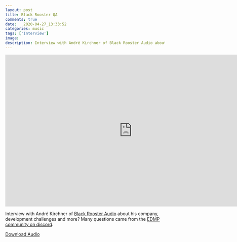 ```yaml
---
layout: post
title: Black Rooster QA
comments: true
date:   2020-04-27_13:33:52 
categories: music
tags: ['Interview']
image:
description: Interview with André Kirchner of Black Rooster Audio about his company, development challenges and more?
---
```


<iframe width="800" height="480" src="https://www.youtube.com/embed/HprI-pOcVdA" frameborder="0" allow="accelerometer; autoplay; encrypted-media; gyroscope; picture-in-picture" allowfullscreen></iframe>

Interview with André Kirchner of [Black Rooster Audio](http://blackroosteraudio.com) about his company, development challenges and more? Many questions came from the [EDMP community on discord](discord.gg/edmp).

[Download Audio](/assets/Interviews/BRAQA.mp3)


<script src="/audiojs/audiojs/audio.min.js"></script>
<script>
  audiojs.events.ready(function() {
    var as = audiojs.createAll();
  });
</script>
<audio src="/assets/Interviews/BRAQA.mp3" preload="auto" />

<!--more-->

# Meta

This interview took 1 hour to record, 8 hours to edit, and approx 15 hours to organize. If you appreciate the information presented then <a href="/DonateNow/">please consider joining patreon or paying us for the time spent bringing you quality content!</a>

<a href="https://www.patreon.com/bePatron?u=7465992"> <img class="patreon-button" src="/assets/Patreon.png" alt="Be a Patreon!"></a>

<form style="text-align: center;" action="https://www.paypal.com/cgi-bin/webscr" method="post" target="_top">
<input type="hidden" name="cmd" value="_s-xclick">
<input type="hidden" name="hosted_button_id" value="BR247JAZBTUJJ">
<input type="image" src="https://www.paypalobjects.com/en_US/i/btn/btn_donateCC_LG.gif" border="0" name="submit" alt="PayPal - The safer, easier way to pay online!">
<img alt="" border="0" src="https://www.paypalobjects.com/en_US/i/scr/pixel.gif" width="1" height="1">
</form>

**If you have any questions or comments, please comment below! I read every comment and respond to most.** No registration is necessary to comment, so don't be shy.

